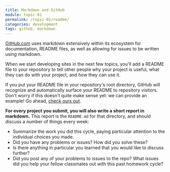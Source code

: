 ```yaml
---
title: Markdown and GitHub
module: topic-01
permalink: /topic-01/readme/
categories: development
tags: github, markdown
---
```


<div class="divider-heading"></div>

[GitHub.com](https://github.com/) uses markdown extensively within its ecosystem for documentation, README files, as well as allowing for issues to be written using markdown.

When we start developing sites in the next few topics, you'll add a README file to your repository to tell other people why your project is useful, what they can do with your project, and how they can use it.

If you put your README file in your repository's root directory, GitHub will recognize and automatically surface your README to repository visitors. Don't worry if this doesn't quite make sense yet: we can provide an example! Go ahead, <a href="{{ site.git_address }}#readme" target="_blank">check ours out</a>.

**For every project you submit, you will also write a short report in markdown.** This report is the `README.md` for that directory, and should discuss a number of things every week:

- Summarize the work you did this cycle, paying particular attention to the individual choices you made.
- Did you have any problems or issues? How did you solve these?
- Is there anything in particular you learned that you would like to discuss further?
- Did you post any of your problems to issues to the repo? What issues did you help your fellow classmates out with this past homework cycle?
